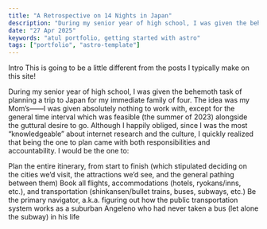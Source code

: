 ```yaml
---
title: "A Retrospective on 14 Nights in Japan"
description: "During my senior year of high school, I was given the behemoth task of planning a trip to Japan for my immediate family of four."
date: "27 Apr 2025"
keywords: "atul portfolio, getting started with astro"
tags: ["portfolio", "astro-template"]
---
```


Intro
This is going to be a little different from the posts I typically make on this site!

During my senior year of high school, I was given the behemoth task of planning a trip to Japan for my immediate family of four. The idea was my Mom’s——I was given absolutely nothing to work with, except for the general time interval which was feasible (the summer of 2023) alongside the guttural desire to go. Although I happily obliged, since I was the most “knowledgeable” about internet research and the culture, I quickly realized that being the one to plan came with both responsibilities and accountability. I would be the one to:

Plan the entire itinerary, from start to finish (which stipulated deciding on the cities we’d visit, the attractions we’d see, and the general pathing between them)
Book all flights, accommodations (hotels, ryokans/inns, etc.), and transportation (shinkansen/bullet trains, buses, subways, etc.)
Be the primary navigator, a.k.a. figuring out how the public transportation system works as a suburban Angeleno who had never taken a bus (let alone the subway) in his life
